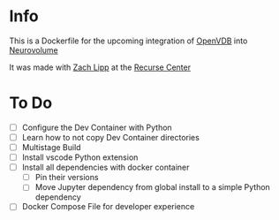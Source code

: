 # Info
This is a Dockerfile for the upcoming integration of [OpenVDB](https://www.openvdb.org/) into [Neurovolume](https://github.com/joachimbbp/neurovolume)

It was made with [Zach Lipp](https://github.com/zachlipp) at the [Recurse Center](https://www.recurse.com/)

# To Do
- [ ] Configure the Dev Container with Python
- [ ] Learn how to not copy Dev Container directories
- [ ] Multistage Build
- [ ] Install vscode Python extension
- [ ] Install all dependencies with docker container
    - [ ] Pin their versions
    - [ ] Move Jupyter dependency from global install to a simple Python dependency
- [ ] Docker Compose File for developer experience